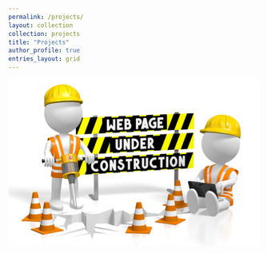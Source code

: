 ```yaml
---
permalink: /projects/
layout: collection
collection: projects
title: "Projects"
author_profile: true
entries_layout: grid
---
```


<!--
title: Portfolio
layout: collection
permalink: /portfolio/
collection: portfolio
entries_layout: grid
classes: wide
-->

![](assets/images/webPageConstruction.jpg)
